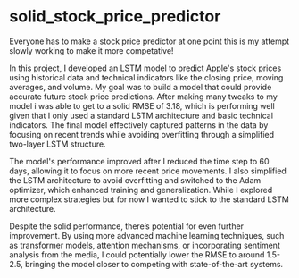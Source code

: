 # solid_stock_price_predictor
Everyone has to make a stock price predictor at one point this is my attempt slowly working to make it more competative!  

In this project, I developed an LSTM model to predict Apple's stock prices using historical data and technical indicators like the closing price, moving averages, and volume. My goal was to build a model that could provide accurate future stock price predictions. After making many tweaks to my model i was able to get to a solid RMSE of 3.18, which is performing well given that I only used a standard LSTM architecture and basic technical indicators. The final model effectively captured patterns in the data by focusing on recent trends while avoiding overfitting through a simplified two-layer LSTM structure.

The model's performance improved after I reduced the time step to 60 days, allowing it to focus on more recent price movements. I also simplified the LSTM architecture to avoid overfitting and switched to the Adam optimizer, which enhanced training and generalization. While I explored more complex strategies but for now I wanted to stick to the standard LSTM architecture.

Despite the solid performance, there’s potential for even further improvement. By using more advanced machine learning techniques, such as transformer models, attention mechanisms, or incorporating sentiment analysis from the media, I could potentially lower the RMSE to around 1.5-2.5, bringing the model closer to competing with state-of-the-art systems.
